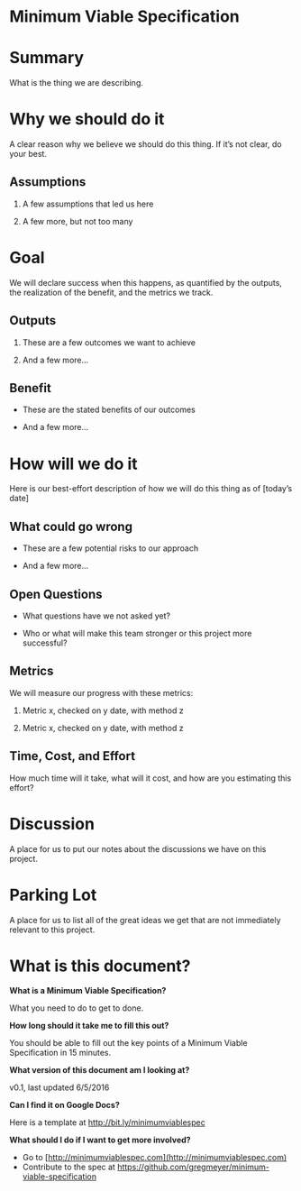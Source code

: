 # Minimum Viable Specification

# Summary

What is the thing we are describing.

# Why we should do it

A clear reason why we believe we should do this thing. If it’s not clear, do your best.

## Assumptions

1. A few assumptions that led us here

2. A few more, but not too many

# Goal

We will declare success when this happens, as quantified by the outputs, the realization of the benefit, and the metrics we track.

## Outputs

1. These are a few outcomes we want to achieve

2. And a few more...

## Benefit

* These are the stated benefits of our outcomes

* And a few more...

# How will we do it

Here is our best-effort description of how we will do this thing as of [today’s date]

## What could go wrong

* These are a few potential risks to our approach

* And a few more...

## Open Questions

* What questions have we not asked yet?

* Who or what will make this team stronger or this project more successful?


## Metrics

We will measure our progress with these metrics:

1. Metric x, checked on y date, with method z

2. Metric x, checked on y date, with method z

## Time, Cost, and Effort

How much time will it take, what will it cost, and how are you estimating this effort?

# Discussion

A place for us to put our notes about the discussions we have on this project.

# Parking Lot

A place for us to list all of the great ideas we get that are not immediately relevant to this project.

# What is this document?

**What is a Minimum Viable Specification?**

What you need to do to get to done.

**How long should it take me to fill this out?**

You should be able to fill out the key points of a Minimum Viable Specification in 15 minutes.

**What version of this document am I looking at?**

v0.1, last updated 6/5/2016

**Can I find it on Google Docs?**

Here is a template at http://bit.ly/minimumviablespec

**What should I do if I want to get more involved?**

- Go to [http://minimumviablespec.com](http://minimumviablespec.com)
- Contribute to the spec at https://github.com/gregmeyer/minimum-viable-specification


